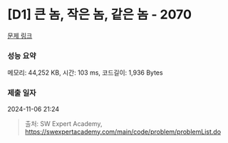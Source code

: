 # [D1] 큰 놈, 작은 놈, 같은 놈 - 2070 

[문제 링크](https://swexpertacademy.com/main/code/problem/problemDetail.do?contestProbId=AV5QQ6qqA40DFAUq) 

### 성능 요약

메모리: 44,252 KB, 시간: 103 ms, 코드길이: 1,936 Bytes

### 제출 일자

2024-11-06 21:24



> 출처: SW Expert Academy, https://swexpertacademy.com/main/code/problem/problemList.do